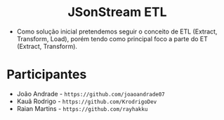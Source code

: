 <h1 align="center">JSonStream ETL</h1>

 - Como solução inicial pretendemos seguir o conceito de ETL (Extract, Transform, Load), porém tendo como principal foco a parte do ET (Extract, Transform).

# Participantes
 - João Andrade - `https://github.com/joaoandrade07`
 - Kauã Rodrigo - `https://github.com/KrodrigoDev`
 - Raian Martins - `https://github.com/rayhakku`
